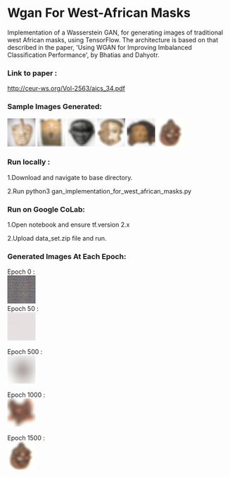 # Wgan For West-African Masks
Implementation of a Wasserstein GAN, for generating images of traditional west African masks, using TensorFlow. The architecture is based on that described in the paper, 'Using WGAN for Improving Imbalanced Classification Performance', by Bhatias and Dahyotr.


### Link to paper : 
http://ceur-ws.org/Vol-2563/aics_34.pdf

### Sample Images Generated:
![](output_images/sample0.jpg)
![](output_images/sample1.jpg)
![](output_images/sample2.jpg)
![](output_images/sample3.jpg)
![](output_images/sample4.jpg)
![](output_images/epoch%201500.jpg)

### Run locally :
 1.Download and navigate to base directory.
 
 2.Run python3 gan_implementation_for_west_african_masks.py
### Run on Google CoLab:
 1.Open notebook and ensure tf.version 2.x
 
 2.Upload data_set.zip file and run.

### Generated Images At Each Epoch:

Epoch 0 :  
![](output_images/epoch0(untrained).jpg)            
Epoch 50 :    
![](output_images/50.jpg) 

Epoch 500 :   
![](output_images/epoch500.jpg) 

Epoch 1000 :    
![](output_images/epoch%201000.jpg)

Epoch 1500 :   
![](output_images/epoch%201500.jpg)



